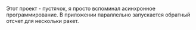 Этот проект - пустячок, я просто вспоминал асинхронное программирование. 
В приложении параллельно запускается обратный отсчет для нескольки ракет.
